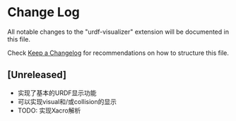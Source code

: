 # Change Log

All notable changes to the "urdf-visualizer" extension will be documented in this file.

Check [Keep a Changelog](http://keepachangelog.com/) for recommendations on how to structure this file.

## [Unreleased]

- 实现了基本的URDF显示功能
- 可以实现visual和/或collision的显示
- TODO: 实现Xacro解析
